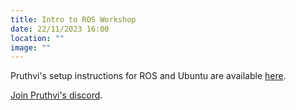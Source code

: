 ```yaml
---
title: Intro to ROS Workshop
date: 22/11/2023 16:00
location: ""
image: ""
---
```

Pruthvi's setup instructions for ROS and Ubuntu are available [here](https://tangy-tanker-d78.notion.site/ROS-Installations-036b5f43c7e04205add37aefd9bd112a).

[Join Pruthvi's discord](https://discord.gg/YchSwww74S).

